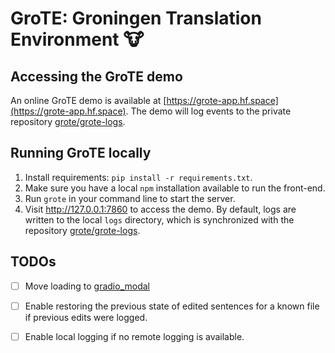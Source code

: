 # GroTE: Groningen Translation Environment 🐮

## Accessing the GroTE demo

An online GroTE demo is available at [https://grote-app.hf.space](https://grote-app.hf.space). The demo will log events to the private repository [grote/grote-logs](https://huggingface.co/datasets/grote/grote-logs).

## Running GroTE locally

1. Install requirements: `pip install -r requirements.txt`.
2. Make sure you have a local `npm` installation available to run the front-end.
3. Run `grote` in your command line to start the server.
4. Visit http://127.0.0.1:7860 to access the demo. By default, logs are written to the local `logs` directory, which is synchronized with the repository [grote/grote-logs](https://huggingface.co/datasets/grote/grote-logs).

## TODOs

- [ ] Move loading to [gradio_modal](https://huggingface.co/spaces/aliabid94/gradio_modal)
- [ ] Enable restoring the previous state of edited sentences for a known file if previous edits were logged.
- [ ] Enable local logging if no remote logging is available.

